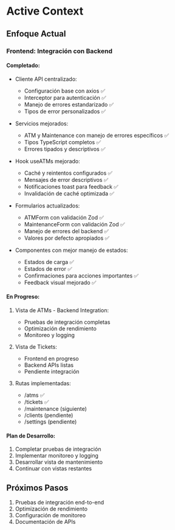 # Active Context

## Enfoque Actual

### Frontend: Integración con Backend

#### Completado:

- Cliente API centralizado:

  - Configuración base con axios ✅
  - Interceptor para autenticación ✅
  - Manejo de errores estandarizado ✅
  - Tipos de error personalizados ✅

- Servicios mejorados:

  - ATM y Maintenance con manejo de errores específicos ✅
  - Tipos TypeScript completos ✅
  - Errores tipados y descriptivos ✅

- Hook useATMs mejorado:

  - Caché y reintentos configurados ✅
  - Mensajes de error descriptivos ✅
  - Notificaciones toast para feedback ✅
  - Invalidación de caché optimizada ✅

- Formularios actualizados:

  - ATMForm con validación Zod ✅
  - MaintenanceForm con validación Zod ✅
  - Manejo de errores del backend ✅
  - Valores por defecto apropiados ✅

- Componentes con mejor manejo de estados:
  - Estados de carga ✅
  - Estados de error ✅
  - Confirmaciones para acciones importantes ✅
  - Feedback visual mejorado ✅

#### En Progreso:

1. Vista de ATMs - Backend Integration:

   - Pruebas de integración completas
   - Optimización de rendimiento
   - Monitoreo y logging

2. Vista de Tickets:

   - Frontend en progreso
   - Backend APIs listas
   - Pendiente integración

3. Rutas implementadas:
   - /atms ✅
   - /tickets ✅
   - /maintenance (siguiente)
   - /clients (pendiente)
   - /settings (pendiente)

#### Plan de Desarrollo:

1. Completar pruebas de integración
2. Implementar monitoreo y logging
3. Desarrollar vista de mantenimiento
4. Continuar con vistas restantes

## Próximos Pasos

1. Pruebas de integración end-to-end
2. Optimización de rendimiento
3. Configuración de monitoreo
4. Documentación de APIs
